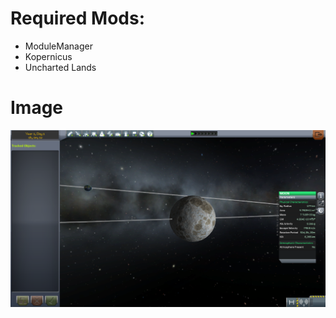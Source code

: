 # Required Mods:

- ModuleManager
- Kopernicus
- Uncharted Lands

# Image

![Not Available](https://github.com/Sigma88/SSS/raw/Screenshots/Images/Moon.png)
